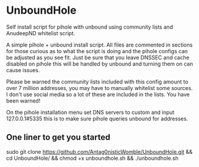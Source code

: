 # UnboundHole #
Self install script for pihole with unbound using community lists and AnudeepND whitelist script.

A simple pihole + unbound install script. All files are commented in sections for those curious as to what the script is doing and the pihole configs can be adjusted as you see fit.
Just be sure that you leave DNSSEC and cache disabled on pihole this will be handled by unbound and turning them on can cause issues.

Please be warned the community lists included with this config amount to over 7 million addresses, you may have to manually whitelist some sources. 
I don't use social media so a lot of these are included in the lists. You have been warned!

On the pihole installation menu set DNS servers to custom and input 127.0.0.1#5335 this is to make sure pihole queries unbound for addresses.

## One liner to get you started ##
sudo git clone https://github.com/Antag0nisticWomble/UnboundHole.git && cd UnboundHole/ && chmod +x unboundhole.sh && ./unboundhole.sh
